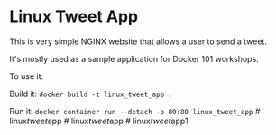 # Linux Tweet App

This is very simple NGINX website that allows a user to send a tweet. 

It's mostly used as a sample application for Docker 101 workshops. 

To use it:

Build it:
`docker build -t linux_tweet_app .`

Run it:
`docker container run --detach -p 80:80 linux_tweet_app`
#   l i n u x _ t w e e t _ a p p  
 #   l i n u x _ t w e e t _ a p p  
 #   l i n u x _ t w e e t _ a p p 1  
 